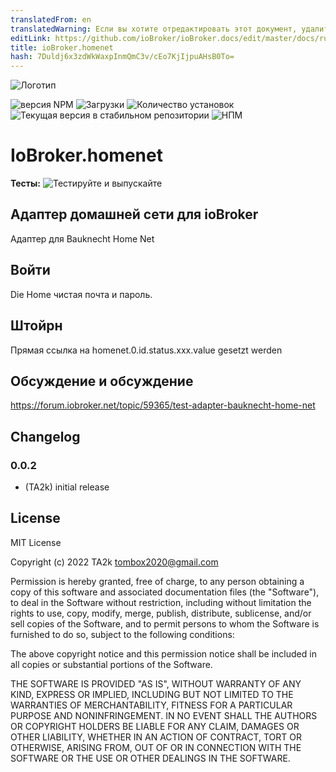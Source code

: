 ```yaml
---
translatedFrom: en
translatedWarning: Если вы хотите отредактировать этот документ, удалите поле «translatedFrom», в противном случае этот документ будет снова автоматически переведен
editLink: https://github.com/ioBroker/ioBroker.docs/edit/master/docs/ru/adapterref/iobroker.homenet/README.md
title: ioBroker.homenet
hash: 7Duldj6x3zdWkWaxpInmQmC3v/cEo7KjIjpuAHsB0To=
---
```

![Логотип](../../../en/adapterref/iobroker.homenet/admin/homenet.png)

![версия NPM](https://img.shields.io/npm/v/iobroker.homenet.svg)
![Загрузки](https://img.shields.io/npm/dm/iobroker.homenet.svg)
![Количество установок](https://iobroker.live/badges/homenet-installed.svg)
![Текущая версия в стабильном репозитории](https://iobroker.live/badges/homenet-stable.svg)
![НПМ](https://nodei.co/npm/iobroker.homenet.png?downloads=true)

# IoBroker.homenet
**Тесты:** ![Тестируйте и выпускайте](https://github.com/TA2k/ioBroker.homenet/workflows/Test%20and%20Release/badge.svg)

## Адаптер домашней сети для ioBroker
Адаптер для Bauknecht Home Net

## Войти
Die Home чистая почта и пароль.

## Штойрн
Прямая ссылка на homenet.0.id.status.xxx.value gesetzt werden

## Обсуждение и обсуждение
<https://forum.iobroker.net/topic/59365/test-adapter-bauknecht-home-net>

## Changelog

### 0.0.2

- (TA2k) initial release

## License

MIT License

Copyright (c) 2022 TA2k <tombox2020@gmail.com>

Permission is hereby granted, free of charge, to any person obtaining a copy
of this software and associated documentation files (the "Software"), to deal
in the Software without restriction, including without limitation the rights
to use, copy, modify, merge, publish, distribute, sublicense, and/or sell
copies of the Software, and to permit persons to whom the Software is
furnished to do so, subject to the following conditions:

The above copyright notice and this permission notice shall be included in all
copies or substantial portions of the Software.

THE SOFTWARE IS PROVIDED "AS IS", WITHOUT WARRANTY OF ANY KIND, EXPRESS OR
IMPLIED, INCLUDING BUT NOT LIMITED TO THE WARRANTIES OF MERCHANTABILITY,
FITNESS FOR A PARTICULAR PURPOSE AND NONINFRINGEMENT. IN NO EVENT SHALL THE
AUTHORS OR COPYRIGHT HOLDERS BE LIABLE FOR ANY CLAIM, DAMAGES OR OTHER
LIABILITY, WHETHER IN AN ACTION OF CONTRACT, TORT OR OTHERWISE, ARISING FROM,
OUT OF OR IN CONNECTION WITH THE SOFTWARE OR THE USE OR OTHER DEALINGS IN THE
SOFTWARE.
